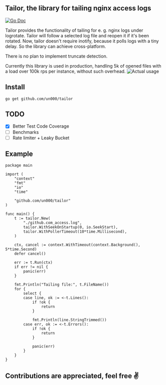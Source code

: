 Tailor, the library for tailing nginx access logs
-----
[![Go Doc](https://godoc.org/github.com/un000/tailor?status.svg)](https://godoc.org/github.com/un000/tailor)

Tailor provides the functionality of tailing for e. g. nginx logs under logrotate.
Tailor will follow a selected log file and reopen it if it's been rotated. Now, tailor doesn't require inotify, because it polls logs
with a tiny delay. So the library can achieve cross-platform.

There is no plan to implement truncate detection.

Currently this library is used in production, handling 5k of opened files with a load over 100k rps per instance,
without such overhead.
![Actual usage](https://i.imgur.com/G4QICfk.png)

## Install
```
go get github.com/un000/tailor
```

## TODO
- [x] Better Test Code Coverage
- [ ] Benchmarks
- [ ] Rate limiter + Leaky Bucket

## Example
```
package main

import (
	"context"
	"fmt"
	"io"
	"time"

	"github.com/un000/tailor"
)

func main() {
	t := tailor.New(
		"./github.com_access.log",
		tailor.WithSeekOnStartup(0, io.SeekStart),
		tailor.WithPollerTimeout(10*time.Millisecond),
	)

	ctx, cancel := context.WithTimeout(context.Background(), 5*time.Second)
	defer cancel()

	err := t.Run(ctx)
	if err != nil {
		panic(err)
	}

	fmt.Println("Tailing file:", t.FileName())
	for {
		select {
		case line, ok := <-t.Lines():
			if !ok {
				return
			}

			fmt.Println(line.StringTrimmed())
		case err, ok := <-t.Errors():
			if !ok {
				return
			}

			panic(err)
		}
	}
}

```

## Contributions are appreciated, feel free ✌️